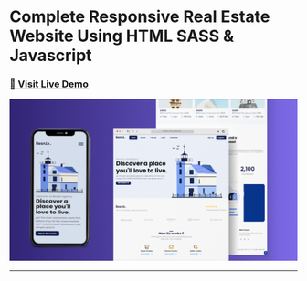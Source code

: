 # Complete Responsive Real Estate Website Using HTML SASS & Javascript

<!-- ### [🔗 Visit Live Demo](https://cods-besnik.netlify.app/)*:targeting=”_blank”. -->

<!-- ### [⏯ Watch On Youtube]()*:targeting=”_blank”. -->

### <a href="https://cods-besnik.netlify.app/" target="_website Demo">🔗 Visit Live Demo</a>

![thumbnail](thumbnail.png)

----------

